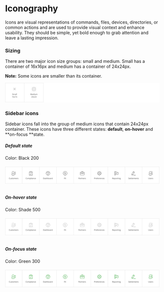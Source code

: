 # Iconography

Icons are visual representations of commands, files, devices, directories, or common actions and are used to provide visual context and enhance usability. They should be simple, yet bold enough to grab attention and leave a lasting impression.

### Sizing

There are two major icon size groups: small and medium. Small has a container of 16x16px and medium has a container of 24x24px.

**Note:** Some icons are smaller than its container.

![](/assets/foundations/iconography-sizing-example.png)

### Sidebar icons

Sidebar icons fall into the group of medium icons that contain 24x24px container. These icons have three different states: **default**, **on-hover** and **on-focus **state.

##### Default state

Color: Black 200

###### ![](/assets/foundations/iconography-sidebar-icons.png)

##### On-hover state

Color: Shade 500

###### ![](/assets/foundations/iconography-sidebar-icons-on-hover.png)

##### On-focus state

Color: Green 300

###### ![](/assets/foundations/iconography-sidebar-icons-on-focus.png)




